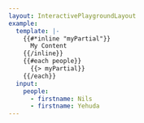 ```yaml
---
layout: InteractivePlaygroundLayout
example:
  template: |-
    {{#*inline "myPartial"}}
      My Content
    {{/inline}}
    {{#each people}}
      {{> myPartial}}
    {{/each}}
  input:
    people:
      - firstname: Nils
      - firstname: Yehuda
---
```

